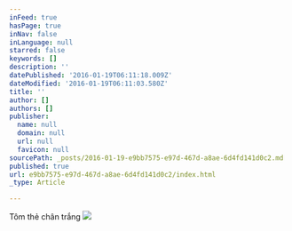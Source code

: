 ```yaml
---
inFeed: true
hasPage: true
inNav: false
inLanguage: null
starred: false
keywords: []
description: ''
datePublished: '2016-01-19T06:11:18.009Z'
dateModified: '2016-01-19T06:11:03.580Z'
title: ''
author: []
authors: []
publisher:
  name: null
  domain: null
  url: null
  favicon: null
sourcePath: _posts/2016-01-19-e9bb7575-e97d-467d-a8ae-6d4fd141d0c2.md
published: true
url: e9bb7575-e97d-467d-a8ae-6d4fd141d0c2/index.html
_type: Article

---
```

Tôm thẻ chân trắng
![](https://the-grid-user-content.s3-us-west-2.amazonaws.com/2d2b4a58-a348-427a-b7c7-5392548ea842.jpg)
